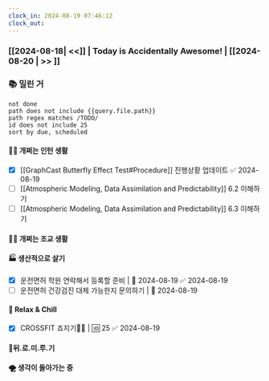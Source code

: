```yaml
---
clock_in: 2024-08-19 07:46:12
clock_out: 
---
```

### [[2024-08-18| <<]] | **Today is Accidentally Awesome!** | [[2024-08-20 | >> ]]

### 📚 밀린 거
```tasks
not done 
path does not include {{query.file.path}}
path regex matches /TODO/
id does not include 25
sort by due, scheduled
```

#### 🤦‍♂️ 개쩌는 인턴 생활
- [x] [[GraphCast Butterfly Effect Test#Procedure]] 진행상황 업데이트 ✅ 2024-08-19
- [ ] [[Atmospheric Modeling, Data Assimilation and Predictability]] 6.2 이해하기
- [ ] [[Atmospheric Modeling, Data Assimilation and Predictability]] 6.3 이해하기

#### 👨‍🏫 개쩌는 조교 생활


#### 🏭 생산적으로 살기
- [x] 운전면허 학원 연락해서 등록할 준비 | 📅 2024-08-19 ✅ 2024-08-19
- [ ] 운전면허 건강검진 대체 가능한지 문의하기 | 📅 2024-08-19 
#### 🍻 Relax & Chill 
- [x] CROSSFIT 죠지기🏋️‍♀️ | 🆔 25 ✅ 2024-08-19


#### 💨뒤.로.미.루.기

#### 🌪 생각이 돌아가는 중
